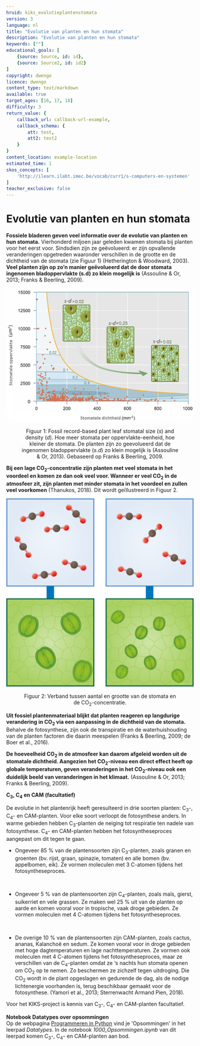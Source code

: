 ```yaml
---
hruid: kiks_evolutieplantenstomata
version: 3
language: nl
title: "Evolutie van planten en hun stomata"
description: "Evolutie van planten en hun stomata"
keywords: [""]
educational_goals: [
    {source: Source, id: id}, 
    {source: Source2, id: id2}
]
copyright: dwengo
licence: dwengo
content_type: text/markdown
available: true
target_ages: [16, 17, 18]
difficulty: 3
return_value: {
    callback_url: callback-url-example,
    callback_schema: {
        att: test,
        att2: test2
    }
}
content_location: example-location
estimated_time: 1
skos_concepts: [
    'http://ilearn.ilabt.imec.be/vocab/curr1/s-computers-en-systemen'
]
teacher_exclusive: false
---
```


# Evolutie van planten en hun stomata 
**Fossiele bladeren geven veel informatie over de evolutie van planten en hun stomata.** Vierhonderd miljoen jaar geleden kwamen stomata bij planten voor het eerst voor. Sindsdien zijn ze geëvolueerd: er zijn opvallende veranderingen opgetreden waaronder verschillen in de grootte en de dichtheid van de stomata (zie Figuur 1) (Hetherington & Woodward, 2003). **Veel planten zijn op zo’n manier geëvolueerd dat de door stomata ingenomen bladoppervlakte (s.d) zo klein mogelijk is** (Assouline & Or, 2013; Franks & Beerling, 2009). 

![](embed/stomatal-size-and-density.png "stomatale dichtheid") 
<figure>
    <figcaption align = "center">Figuur 1: Fossil record-based plant leaf stomatal size (<em>s</em>) and density (<em>d</em>). Hoe meer stomata per oppervlakte-eenheid, hoe kleiner de stomata. De planten zijn zo geevolueerd dat de ingenomen bladoppervlakte (<em>s.d</em>) zo klein mogelijk is (Assouline & Or, 2013). Gebaseerd op Franks & Beerling, 2009.</figcaption>
</figure> 

**Bij een lage CO<sub>2</sub>-concentratie zijn planten met veel stomata in het voordeel en komen ze dan ook veel voor. Wanneer er veel CO<sub>2</sub> in de atmosfeer zit, zijn planten met minder stomata in het voordeel en zullen veel voorkomen** (Thanukos, 2018). Dit wordt geïllustreerd in Figuur 2. 

![](embed/aantalStomataCO2.png "Verband stomata en koolstofdioxide") 
<figure>
    <figcaption align = "center">Figuur 2: Verband tussen aantal en grootte van de stomata en de CO<sub>2</sub>-concentratie.</figcaption>
</figure> 

**Uit fossiel plantenmateriaal blijkt dat planten reageren op langdurige verandering in CO<sub>2</sub> via een aanpassing in de dichtheid van de stomata.** Behalve de fotosynthese, zijn ook de transpiratie en de waterhuishouding van de planten factoren die daarin meespelen (Franks & Beerling, 2009; de Boer et al., 2016). 

**De hoeveelheid CO<sub>2</sub> in de atmosfeer kan daarom afgeleid worden uit de stomatale dichtheid. Aangezien het CO<sub>2</sub>-niveau een direct effect heeft op globale temperaturen, geven veranderingen in het CO<sub>2</sub>-niveau ook een duidelijk beeld van veranderingen in het klimaat.** (Assouline & Or, 2013; Franks & Beerling, 2009). 

<div class="alert alert-box alert-secondary">
<strong>C<sub>3</sub>, C<sub>4</sub> en CAM (facultatief)</strong><br>

De evolutie in het plantenrijk heeft geresulteerd in drie soorten planten: C<sub>3</sub>-, C<sub>4</sub>- en CAM-planten. Voor elke soort verloopt de fotosynthese anders. In warme gebieden hebben C<sub>3</sub>-planten de neiging tot respiratie ten nadele van fotosynthese. C<sub>4</sub>- en CAM-planten hebben het fotosyntheseproces aangepast om dit tegen te gaan.<br> 
<ul><li>Ongeveer 85 % van de plantensoorten zijn C<sub>3</sub>-planten, zoals granen en groenten (bv. rijst, graan, spinazie, tomaten) en alle bomen (bv. appelbomen, eik). Ze vormen moleculen met 3 C-atomen tijdens het fotosyntheseproces.</li></ul><br> 
<ul><li>Ongeveer 5 % van de plantensoorten zijn C<sub>4</sub>-planten, zoals maïs, gierst, suikerriet en vele grassen. Ze maken wel 25 % uit van de planten op aarde en komen vooral voor in tropische, vaak droge gebieden. Ze vormen moleculen met 4 C-atomen tijdens het fotosyntheseproces.</li></ul><br> 
<ul><li>De overige 10 % van de plantensoorten zijn CAM-planten, zoals cactus, ananas, Kalanchoë en sedum. Ze komen vooral voor in droge gebieden met hoge dagtemperaturen en lage nachttemperaturen. Ze vormen ook moleculen met 4 C-atomen tijdens het fotosyntheseproces, maar ze verschillen van de C<sub>4</sub>-planten omdat ze ‘s nachts hun stomata openen om CO<sub>2</sub> op te nemen. Zo beschermen ze zichzelf tegen uitdroging. Die CO<sub>2</sub> wordt in de plant opgeslagen en gedurende de dag, als de nodige lichtenergie voorhanden is, terug beschikbaar gemaakt voor de fotosynthese. (Yamori et al., 2013; Sterrenwacht Armand Pien, 2018).</li></ul>

Voor het KIKS-project is kennis van C<sub>3</sub>-, C<sub>4</sub>- en CAM-planten facultatief.
</div> 

<div class="alert alert-box alert-success">
    <strong>Notebook Datatypes over opsommingen</strong><br>
    Op de webpagina <a href="https://dwengo.org/python/">Programmeren in Python</a> vind je 'Opsommingen' in het leerpad <em>Datatypes</em>. In de notebook <em>1000_Opsommingen.ipynb</em> van dit leerpad komen C<sub>3</sub>-, C<sub>4</sub>- en CAM-planten aan bod.<br><br>
</div> 
